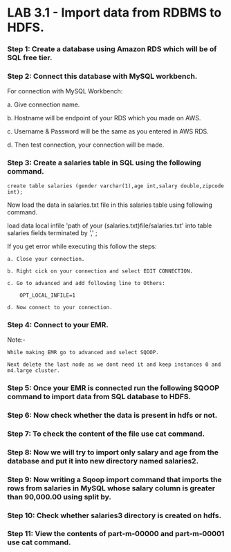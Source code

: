 #   LAB 3.1 - Import data from RDBMS to HDFS.

### Step 1: Create a database using Amazon RDS which will be of SQL free tier.

### Step 2: Connect this database with MySQL workbench.

For connection with MySQL Workbench:

a. Give connection name.

b. Hostname will be endpoint of your RDS which you made on AWS.

c. Username & Password will be the same as you entered in AWS RDS.

d. Then test connection, your connection will be made.

### Step 3: Create a salaries table in SQL using the following command.

    create table salaries (gender varchar(1),age int,salary double,zipcode int);
    
Now load the data in salaries.txt file in this salaries table using following command.
  
  load data local infile 'path of your (salaries.txt)file/salaries.txt' into table salaries fields terminated by ',' ;

If you get error while executing this follow the steps:
  
    a. Close your connection.
    
    b. Right cick on your connection and select EDIT CONNECTION.
   
    c. Go to advanced and add following line to Others:
        
        OPT_LOCAL_INFILE=1
        
    d. Now connect to your connection.
    
### Step 4: Connect to your EMR.

Note:-

    While making EMR go to advanced and select SQOOP.
      
    Next delete the last node as we dont need it and keep instances 0 and m4.large cluster.
      
### Step 5: Once your EMR is connected run the following SQOOP command to import data from SQL database to HDFS.


### Step 6: Now check whether the data is present in hdfs or not.


### Step 7: To check the content of the file use cat command.


### Step 8: Now we will try to import only salary and age from the database and put it into new directory named salaries2.


### Step 9: Now writing a Sqoop import command that imports the rows from salaries in MySQL whose salary column is greater than 90,000.00 using split by.


### Step 10: Check whether salaries3 directory is created on hdfs.


### Step 11: View the contents of part‐m‐00000 and part‐m‐00001 use cat command.


